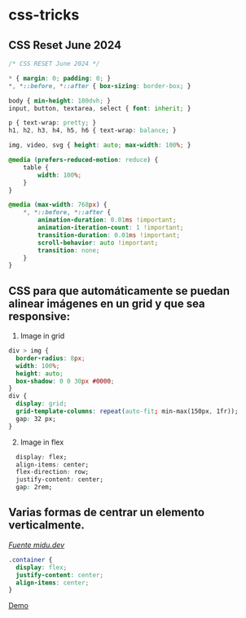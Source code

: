 # css-tricks

## CSS Reset June 2024

```css
/* CSS RESET June 2024 */

* { margin: 0; padding: 0; }
*, *::before, *::after { box-sizing: border-box; }

body { min-height: 100dvh; }
input, button, textarea, select { font: inherit; }

p { text-wrap: pretty; }
h1, h2, h3, h4, h5, h6 { text-wrap: balance; }

img, video, svg { height: auto; max-width: 100%; }

@media (prefers-reduced-motion: reduce) {
	table {
		width: 100%;
	}
}

@media (max-width: 768px) {
	*, *::before, *::after {
		animation-duration: 0.01ms !important;
		animation-iteration-count: 1 !important;
		transition-duration: 0.01ms !important;
		scroll-behavior: auto !important;
		transition: none;
	}
}
```

## CSS para que automáticamente se puedan alinear imágenes en un grid y que sea responsive:

1. Image in grid

```css
div > img {
  border-radius: 8px;
  width: 100%;
  height: auto;
  box-shadow: 0 0 30px #0000;
}
div {
  display: grid;
  grid-template-columns: repeat(auto-fit; min-max(150px, 1fr));
  gap: 32 px;
}
```

2. Image in flex

```css
  display: flex;
  align-items: center;
  flex-direction: row;
  justify-content: center;
  gap: 2rem;
```

## Varias formas de centrar un elemento verticalmente. 

_[Fuente midu.dev](https://midu.dev/centrar-elementos-css/)_

```css
.container {
  display: flex;
  justify-content: center;
  align-items: center;
}
```

[Demo](https://codi.link/PGRpdiBjbGFzcz0nY29udGFpbmVyJz4KICA8aDE+VGV4dG8gY2VudHJhZG88L2gxPgo8L2Rpdj4=%7CLmNvbnRhaW5lciB7CiAgZGlzcGxheTogZmxleDsKICBqdXN0aWZ5LWNvbnRlbnQ6IGNlbnRlcjsKICBhbGlnbi1pdGVtczogY2VudGVyOwp9CgoKCgoKCgoKCgoKCgoKCgoKCgoKCgoKCgoKCmJvZHkgewogIGJhY2tncm91bmQ6ICMwOWY7CiAgZm9udC1mYW1pbHk6IHN5c3RlbS11aTsKfQoKaDEgewogIGJhY2tncm91bmQ6ICNmZmY7CiAgcGFkZGluZzogMTZweDsKfQoKLmNvbnRhaW5lciB7CiAgaGVpZ2h0OiA5NnZoOwp9%7C)



